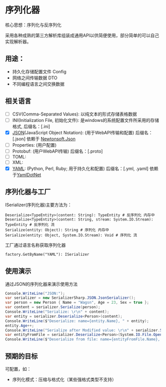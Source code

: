 # 序列化器

核心思想：序列化与反序列化

采用各种成熟的第三方解析库组装成通用API以供简便使用，部分简单的可以自己实现解析器。

## 用途：

- 持久化存储配置文件 Config
- 网络之间传输数据 DTO
- 不同编程语言之间交换数据

## 相关语言

- [ ] CSV(Comma-Separated Values): 以纯文本的形式存储表格数据
- [ ] INI(Initialization File, 初始化文件): 是windows的系统配置文件所采用的存储格式, 后缀名：[.ini]
- [x] [JSON](https://www.json.org/)(JavaScript Object Notation): (用于WebAPI传输和配置) 后缀名：[.json] 依赖于 [Newtonsoft.Json](https://github.com/JamesNK/Newtonsoft.Json)
- [ ] Properties: (用户配置)
- [ ] Protobuf: (用户WebAPI传输) 后缀名：[.proto]
- [ ] TOML:
- [ ] XML:
- [x] [YAML](https://yaml.org/): (Python, Perl, Ruby; 用于持久化和配置) 后缀名：[.yml, .yaml] 依赖于[YamlDotNet](https://github.com/aaubry/YamlDotNet/wiki)

## 序列化器与工厂

ISerializer(序列化器)主要方法为：
```
Deserialize<TypeEntity>(content: String): TypeEntity # 反序列化 内存中
Deserialize<TypeEntity>(content: String, stream: System.IO.Stream): TypeEntity # 反序列化 流
Serialize(entity: Object): String # 序列化 内存中
Serialize(entity: Object, System.IO.Stream): Void # 序列化 流
```
工厂通过语言名称获取序列化器
```txt
factory.GetByName("YAML"): ISerializer
```

## 使用演示

通过JSON的序列化器来演示使用方法
```csharp
Console.WriteLine("JSON:");
var serializer = new SerializerSharp.JSON.JsonSerializer();
var person = new Person { Name = "Wagsn", Age = 23, Sex = true };
var content = serializer.Serialize(person);
Console.WriteLine("Serialize: \r\n" + content);
var entity = serializer.Deserialize<Person>(content);
Console.WriteLine($"Deserialize: name={entity.Name}, " + entity);
entity.Age++;
Console.WriteLine("Serialize after Modified value: \r\n" + serializer.Serialize(entity));
var entityFromFile = serializer.Deserialize<Person>(System.IO.File.OpenRead("person.json"));
Console.WriteLine($"Deserialize from file: name={entityFromFile.Name}, " + entityFromFile);
```
## 预期的目标

可配置，如：
- 序列化模式：压缩与格式化（某些强格式类型不支持）
